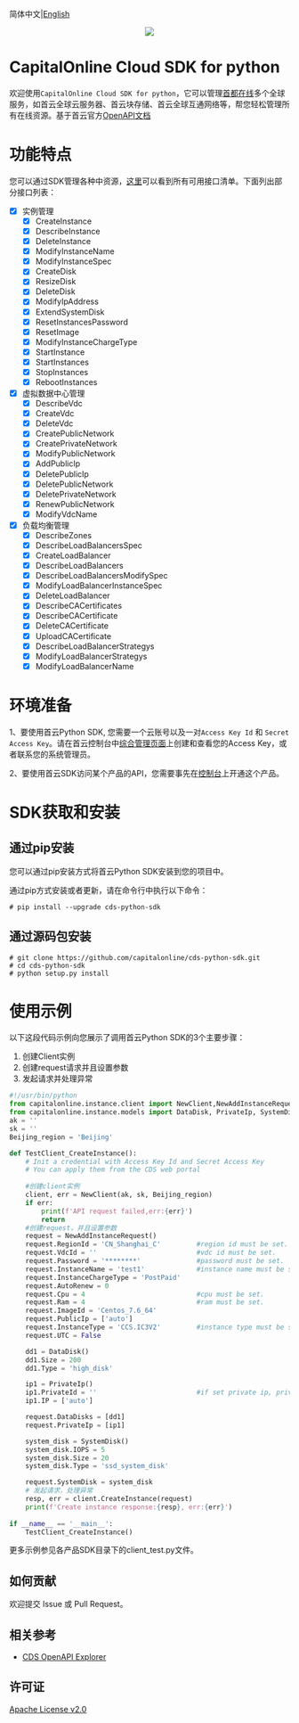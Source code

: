 简体中文|[English](README.md)

<p align="center">
<a href=" https://www.alibabacloud.com"><img src="https://www.capitalonline.net/templets/default/icon/logo_header.png"></a>
</p>

# CapitalOnline Cloud SDK for python

欢迎使用`CapitalOnline Cloud SDK for python`，它可以管理[首都在线](https://www.capitalonline.net)多个全球服务，如首云全球云服务器、首云块存储、首云全球互通网络等，帮您轻松管理所有在线资源。基于首云官方[OpenAPI文档](https://github.com/capitalonline/openapi/blob/master/README.md)

# 功能特点

您可以通过SDK管理各种中资源，[这里](https://github.com/capitalonline/openapi/blob/master/%E9%A6%96%E4%BA%91OpenAPI(v1.2).md)可以看到所有可用接口清单。下面列出部分接口列表：

- [x] 实例管理
  - [x] CreateInstance
  - [x] DescribeInstance
  - [x] DeleteInstance
  - [x] ModifyInstanceName
  - [x] ModifyInstanceSpec
  - [x] CreateDisk
  - [x] ResizeDisk
  - [x] DeleteDisk
  - [x] ModifyIpAddress
  - [x] ExtendSystemDisk
  - [x] ResetInstancesPassword
  - [x] ResetImage
  - [x] ModifyInstanceChargeType
  - [x] StartInstance
  - [x] StartInstances
  - [x] StopInstances
  - [x] RebootInstances

- [x] 虚拟数据中心管理
  - [x] DescribeVdc
  - [x] CreateVdc
  - [x] DeleteVdc
  - [x] CreatePublicNetwork
  - [x] CreatePrivateNetwork
  - [x] ModifyPublicNetwork
  - [x] AddPublicIp
  - [x] DeletePublicIp
  - [x] DeletePublicNetwork
  - [x] DeletePrivateNetwork
  - [x] RenewPublicNetwork
  - [x] ModifyVdcName
  
 - [x] 负载均衡管理
    - [x] DescribeZones
    - [x] DescribeLoadBalancersSpec
    - [x] CreateLoadBalancer
    - [x] DescribeLoadBalancers
    - [x] DescribeLoadBalancersModifySpec
    - [x] ModifyLoadBalancerInstanceSpec
    - [x] DeleteLoadBalancer
    - [x] DescribeCACertificates
    - [x] DescribeCACertificate
    - [x] DeleteCACertificate
    - [x] UploadCACertificate
    - [x] DescribeLoadBalancerStrategys
    - [x] ModifyLoadBalancerStrategys
    - [x] ModifyLoadBalancerName

# 环境准备

1、要使用首云Python SDK, 您需要一个云账号以及一对`Access Key Id` 和 `Secret Access Key`。请在首云控制台中[综合管理页面](https://c2.capitalonline.net/portal/webapps/synthesize/safe)上创建和查看您的Access Key，或者联系您的系统管理员。

2、要使用首云SDK访问某个产品的API，您需要事先在[控制台](https://c2.capitalonline.net/main/home)上开通这个产品。

# SDK获取和安装

## 通过pip安装

您可以通过pip安装方式将首云Python SDK安装到您的项目中。

通过pip方式安装或者更新，请在命令行中执行以下命令：

```shell
# pip install --upgrade cds-python-sdk
```



## 通过源码包安装

```shell
# git clone https://github.com/capitalonline/cds-python-sdk.git
# cd cds-python-sdk
# python setup.py install
```

# 使用示例

以下这段代码示例向您展示了调用首云Python SDK的3个主要步骤：

1. 创建Client实例
2. 创建request请求并且设置参数
3. 发起请求并处理异常

```python
#!/usr/bin/python
from capitalonline.instance.client import NewClient,NewAddInstanceRequest
from capitalonline.instance.models import DataDisk, PrivateIp, SystemDisk
ak = ''
sk = ''
Beijing_region = 'Beijing'

def TestClient_CreateInstance():
    # Init a credential with Access Key Id and Secret Access Key
    # You can apply them from the CDS web portal
	
    #创建client实例
    client, err = NewClient(ak, sk, Beijing_region)
    if err:
        print(f'API request failed,err:{err}')
        return
    #创建request，并且设置参数
    request = NewAddInstanceRequest()
    request.RegionId = 'CN_Shanghai_C'         #region id must be set.
    request.VdcId = ''                         #vdc id must be set.
    request.Password = '********'              #password must be set.
    request.InstanceName = 'test1'             #instance name must be set.
    request.InstanceChargeType = 'PostPaid'
    request.AutoRenew = 0
    request.Cpu = 4                            #cpu must be set.
    request.Ram = 4                            #ram must be set.
    request.ImageId = 'Centos_7.6_64'
    request.PublicIp = ['auto']
    request.InstanceType = 'CCS.IC3V2'         #instance type must be set.
    request.UTC = False

    dd1 = DataDisk()
    dd1.Size = 200
    dd1.Type = 'high_disk'

    ip1 = PrivateIp()
    ip1.PrivateId = ''                         #if set private ip, private id must be set.
    ip1.IP = ['auto']

    request.DataDisks = [dd1]
    request.PrivateIp = [ip1]

    system_disk = SystemDisk()
    system_disk.IOPS = 5
    system_disk.Size = 20
    system_disk.Type = 'ssd_system_disk'

    request.SystemDisk = system_disk
    # 发起请求，处理异常
    resp, err = client.CreateInstance(request)    
    print(f'Create instance response:{resp}, err:{err}')
    
if __name__ == '__main__':
    TestClient_CreateInstance()
```

更多示例参见各产品SDK目录下的client_test.py文件。

## 如何贡献

欢迎提交 Issue 或 Pull Request。

## 相关参考

- [CDS OpenAPI Explorer](https://github.com/capitalonline/openapi)

## 许可证

[Apache License v2.0](./LICENSE)

